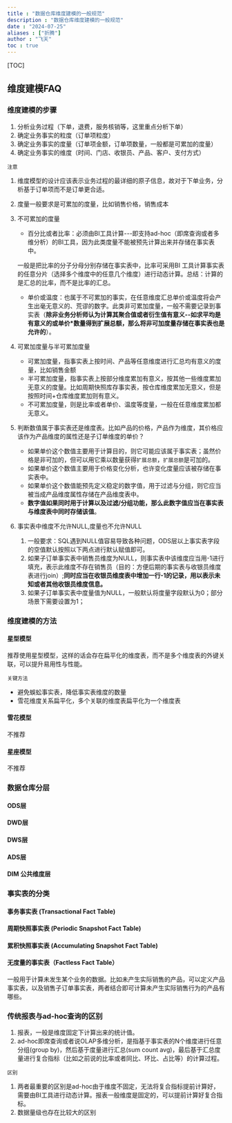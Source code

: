 ```yaml
---
title : "数据仓库维度建模的一般规范"
description : "数据仓库维度建模的一般规范"
date : "2024-07-25"
aliases : ["折腾"]
author : "飞天"
toc : true
---
```




[TOC]

## 维度建模FAQ

### 维度建模的步骤

1. 分析业务过程（下单，退费，服务核销等，这里重点分析下单）
2. 确定业务事实的粒度（订单项粒度）
3. 确定业务事实的度量（订单项金额，订单项数量，一般都是可累加的度量）
4. 确定业务事实的维度（时间、门店、收银员、产品、客户、支付方式）

`注意`

1. 维度模型的设计应该表示业务过程的最详细的原子信息，故对于下单业务，分析基于订单项而不是订单更合适。

2. 度量一般要求是可累加的度量，比如销售价格，销售成本

3. 不可累加的度量

   - 百分比或者比率：必须由BI工具计算---即支持ad-hoc（即席查询或者多维分析）的BI工具，因为此类度量不能被预先计算出来并存储在事实表中。

   一般是把比率的分子分母分别存储在事实表中，比率可采用BI 工具计算事实表的任意分片（选择多个维度中的任意几个维度）进行动态计算。总结：计算的是汇总的比率，而不是比率的汇总。

   - 单价或温度：也属于不可累加的事实，在任意维度汇总单价或温度将会产生出毫无意义的、荒谬的数字。此类非可累加度量，一般不需要记录到事实表（**除非业务分析师认为计算其聚合值或者衍生值有意义--如求平均是有意义的或单价*数量得到扩展总额，那么将非可加度量存储在事实表也是允许的**）。

4. 可累加度量与半可累加度量

   - 可累加度量，指事实表上按时间、产品等任意维度进行汇总均有意义的度量，比如销售金额
   - 半可累加度量，指事实表上按部分维度累加有意义，按其他一些维度累加无意义的度量。比如周期快照库存事实表，按仓库维度累加无意义，但是按照时间+仓库维度累加则有意义。
   - 不可累加度量，则是比率或者单价、温度等度量，一般在任意维度累加都无意义。

5. 判断数值属于事实表还是维度表。比如产品的价格，产品作为维度，其价格应该作为产品维度的属性还是子订单维度的单价？

   - 如果单价这个数值主要用于计算目的，则它可能应该属于事实表；虽然价格是非可加的，但可以用它乘以数量获得`扩展总额`，`扩展总额`是可加的。
   - 如果单价这个数值主要用于价格变化分析，也许变化度量应该被存储在事实表中。
   - 如果单价这个数值能预先定义稳定的数字值，用于过滤与分组，则它应当被当成产品维度属性存储在产品维度表中。
   - **数字值如果同时用于计算以及过滤/分组功能，那么此数字值应当在事实表与维度表中同时存储该值**。

6. 事实表中维度不允许NULL,度量也不允许NULL

   1. 一般要求：SQL遇到NULL值容易导致各种问题，ODS层以上事实表字段的空值默认按照以下两点进行默认赋值即可。
   2. 如果子订单事实表中销售员维度为NULL，则事实表中该维度应当用-1进行填充，表示此维度不存在销售员（目的：方便后期的事实表与收银员维度表进行join）;**同时应当在收银员维度表中增加一行-1的记录，用以表示未知或者其他收银员维度信息。**
   3. 如果子订单事实表中度量值为NULL，一般默认将度量字段默认为0；部分场景下需要设置为1；



### 维度建模的方法

#### 星型模型

推荐使用星型模型，这样的话会存在扁平化的维度表，而不是多个维度表的外键关联，可以提升易用性与性能。

`关键方法`

- 避免蜈蚣事实表，降低事实表维度的数量
- 雪花维度关系扁平化，多个关联的维度表扁平化为一个维度表

#### 雪花模型

不推荐

#### 星座模型

不推荐



### 数据仓库分层

#### ODS层

#### DWD层

#### DWS层

#### ADS层

#### DIM 公共维度层



### 事实表的分类

#### 事务事实表 (Transactional Fact Table)

#### 周期快照事实表 (Periodic Snapshot Fact Table)

#### 累积快照事实表 (Accumulating Snapshot Fact Table)

#### 无度量的事实表（Factless Fact Table）

一般用于计算未发生某个业务的数据。比如未产生实际销售的产品，可以定义产品事实表，以及销售子订单事实表，两者结合即可计算未产生实际销售行为的产品有哪些。



### 传统报表与ad-hoc查询的区别

1. 报表，一般是维度固定下计算出来的统计值。
2. ad-hoc即席查询或者说OLAP多维分析，是指基于事实表的N个维度进行任意分组(group by)，然后基于度量进行汇总(sum count avg)，最后基于汇总度量进行复合指标（比如之前说的比率或者同比、环比、占比等）的计算过程。

`区别`

1. 两者最重要的区别是ad-hoc由于维度不固定，无法将复合指标提前计算好，需要由BI工具进行动态计算。报表一般维度是固定的，可以提前计算好复合指标。
2. 数据量级也存在比较大的区别

